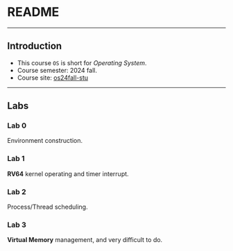 # README

---

## Introduction

* This course `OS` is short for *Operating System*.
* Course semester: 2024 fall.
* Course site: [os24fall-stu](https://zju-sec.github.io/os24fall-stu/)

---

## Labs

### Lab 0

Environment construction.

### Lab 1

**RV64** kernel operating and timer interrupt.

### Lab 2

Process/Thread scheduling.

### Lab 3

**Virtual Memory** management, and very difficult to do.
